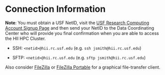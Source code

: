 # Connection Information

**Note**: You must obtain a USF NetID, visit the
[USF Research Computing Account Signup Page](https://cwa.rc.usf.edu/cwa_accountsignup/research-computing)
and then send your NetID to the Data Coordinating Center who will provide you final confirmation
when you are able to access the HII HPC Cluster.

- SSH: `<netid>@hii.rc.usf.edu` (e.g. `ssh jsmith@hii.rc.usf.edu`)

- SFTP: `<netid>@hii.rc.usf.edu` (e.g. `sftp jsmith@hii.rc.usf.edu`)<br/>

Also consider [FileZilla](https://filezilla-project.org/) or [FileZilla Portable](http://portableapps.com/apps/internet/filezilla_portable) for a graphical file-transfer client.

